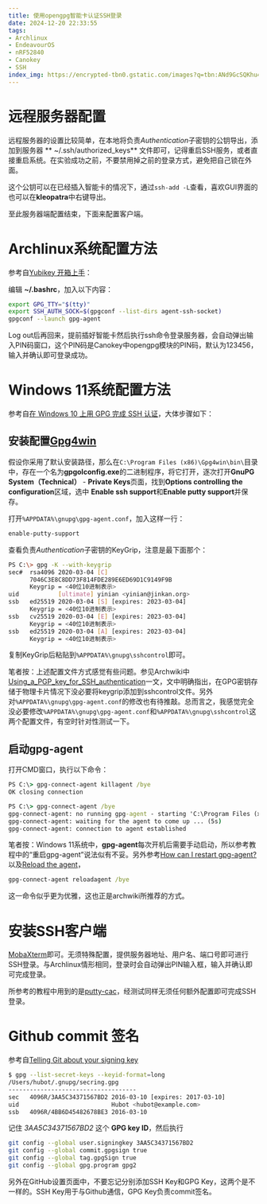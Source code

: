 ```yaml
---
title: 使用opengpg智能卡认证SSH登录
date: 2024-12-20 22:33:55
tags:
- Archlinux
- EndeavourOS
- nRF52840
- Canokey
- SSH
index_img: https://encrypted-tbn0.gstatic.com/images?q=tbn:ANd9GcSQKhu4nmsbK_PpR5Q7JcpLj-KOvqdWmjXLMsJa5ed0UHavCc2vd-s_0E7dI7BtYCvj_w&usqp=CAU
---
```

# 远程服务器配置
远程服务器的设置比较简单，在本地将负责*Authentication*子密钥的公钥导出，添加到服务器 ** ~/.ssh/authorized_keys** 文件即可，记得重启SSH服务，或者直接重启系统。在实验成功之前，不要禁用掉之前的登录方式，避免把自己锁在外面。

这个公钥可以在已经插入智能卡的情况下，通过`ssh-add -L`查看，喜欢GUI界面的也可以在**kleopatra**中右键导出。

至此服务器端配置结束，下面来配置客户端。
# Archlinux系统配置方法
参考自[Yubikey 开箱上手](https://www.kxxt.dev/blog/yubikey-oobe/)：

编辑 **~/.bashrc**，加入以下内容：
```bash
export GPG_TTY="$(tty)"
export SSH_AUTH_SOCK=$(gpgconf --list-dirs agent-ssh-socket)
gpgconf --launch gpg-agent
```
Log out后再回来，提前插好智能卡然后执行ssh命令登录服务器，会自动弹出输入PIN码窗口，这个PIN码是Canokey中opengpg模块的PIN码，默认为123456，输入并确认即可登录成功。

# Windows 11系统配置方法
参考自[在 Windows 10 上用 GPG 完成 SSH 认证](https://lab.jinkan.org/2021/08/01/using-gpg-for-ssh-authentication-on-windows-10/)，大体步骤如下：
## 安装配置[Gpg4win](https://www.gpg4win.org/download.html)
假设你采用了默认安装路径，那么在`C:\Program Files (x86)\Gpg4win\bin\`目录中，存在一个名为**gpgolconfig.exe**的二进制程序，将它打开，逐次打开**GnuPG System（Technical）** - **Private Keys**页面，找到**Options controlling the configuration**区域，选中 **Enable ssh support**和**Enable putty support**并保存。

打开`%APPDATA%\gnupg\gpg-agent.conf`，加入这样一行：
```bash
enable-putty-support
```
查看负责*Authentication*子密钥的KeyGrip，注意是最下面那个：
```bash
PS C:\> gpg -K --with-keygrip
sec#  rsa4096 2020-03-04 [C]
      7046C3E8C8DD73F814FDE289E6ED69D1C9149F9B
      Keygrip = <40位10进制表示>
uid           [ultimate] yinian <yinian@jinkan.org>
ssb   ed25519 2020-03-04 [S] [expires: 2023-03-04]
      Keygrip = <40位10进制表示>
ssb   cv25519 2020-03-04 [E] [expires: 2023-03-04]
      Keygrip = <40位10进制表示>
ssb   ed25519 2020-03-04 [A] [expires: 2023-03-04]
      Keygrip = <40位10进制表示>
```
复制KeyGrip后粘贴到`%APPDATA%\gnupg\sshcontrol`即可。

笔者按：上述配置文件方式感觉有些问题。参见Archwiki中[Using_a_PGP_key_for_SSH_authentication](https://wiki.archlinux.org/title/GnuPG#Using_a_PGP_key_for_SSH_authentication)一文，文中明确指出，在GPG密钥存储于物理卡片情况下没必要将keygrip添加到sshcontrol文件。另外对`%APPDATA%\gnupg\gpg-agent.conf`的修改也有待推敲。总而言之，我感觉完全没必要修改`%APPDATA%\gnupg\gpg-agent.conf`和`%APPDATA%\gnupg\sshcontrol`这两个配置文件，有空时针对性测试一下。
## 启动gpg-agent
打开CMD窗口，执行以下命令：
```cmd
PS C:\> gpg-connect-agent killagent /bye
OK closing connection

PS C:\> gpg-connect-agent /bye
gpg-connect-agent: no running gpg-agent - starting 'C:\Program Files (x86)\Gpg4win\..\GnuPG\bin\gpg-agent.exe'
gpg-connect-agent: waiting for the agent to come up ... (5s)
gpg-connect-agent: connection to agent established
```

笔者按：Windows 11系统中，**gpg-agent**每次开机后需要手动启动，所以参考教程中的“重启gpg-agent”说法似有不妥。另外参考[How can I restart gpg-agent?](https://superuser.com/questions/1075404/how-can-i-restart-gpg-agent)以及[Reload the agent](https://wiki.archlinux.org/title/GnuPG#Reload_the_agent)，
```cmd
gpg-connect-agent reloadagent /bye
```
这一命令似乎更为优雅，这也正是archwiki所推荐的方式。
# 安装SSH客户端
[MobaXterm](https://mobaxterm.mobatek.net/)即可。无须特殊配置，提供服务器地址、用户名、端口号即可进行SSH登录。与Archlinux情形相同，登录时会自动弹出PIN输入框，输入并确认即可完成登录。

所参考的教程中用到的是[putty-cac](https://github.com/NoMoreFood/putty-cac)，经测试同样无须任何额外配置即可完成SSH登录。
# Github commit 签名
参考自[Telling Git about your signing key](https://docs.github.com/en/authentication/managing-commit-signature-verification/telling-git-about-your-signing-key)
```bash
$ gpg --list-secret-keys --keyid-format=long
/Users/hubot/.gnupg/secring.gpg
------------------------------------
sec   4096R/3AA5C34371567BD2 2016-03-10 [expires: 2017-03-10]
uid                          Hubot <hubot@example.com>
ssb   4096R/4BB6D45482678BE3 2016-03-10
```
记住 *3AA5C34371567BD2* 这个 **GPG key ID**，然后执行
```bash
git config --global user.signingkey 3AA5C34371567BD2
git config --global commit.gpgsign true
git config --global tag.gpgSign true
git config --global gpg.program gpg2
```
另外在GitHub设置页面中，不要忘记分别添加SSH Key和GPG Key，这两个是不一样的。SSH Key用于与Github通信，GPG Key负责commit签名。
